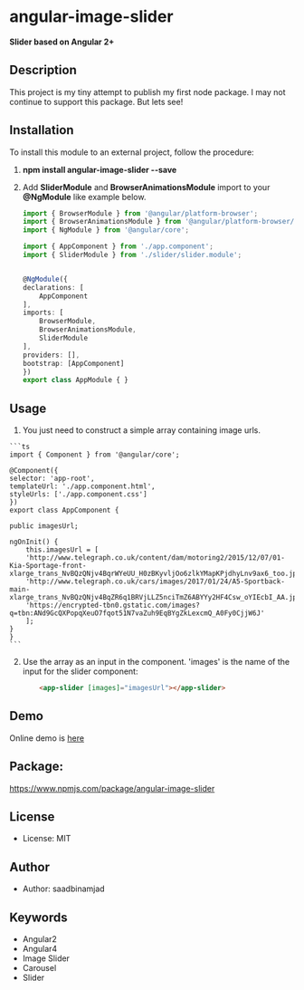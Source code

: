 # angular-image-slider

**Slider based on Angular 2+**

## Description
This project is my tiny attempt to publish my first node package. I may not continue to support this package. But lets see!

## Installation

To install this module to an external project, follow the procedure:

1. __npm install angular-image-slider --save__

2. Add __SliderModule__ and __BrowserAnimationsModule__ import to your __@NgModule__ like example below. 
  
    ```ts
    import { BrowserModule } from '@angular/platform-browser';
    import { BrowserAnimationsModule } from '@angular/platform-browser/animations';
    import { NgModule } from '@angular/core';

    import { AppComponent } from './app.component';
    import { SliderModule } from './slider/slider.module';


    @NgModule({
    declarations: [
        AppComponent
    ],
    imports: [
        BrowserModule,
        BrowserAnimationsModule,
        SliderModule
    ],
    providers: [],
    bootstrap: [AppComponent]
    })
    export class AppModule { }
    ```
## Usage

1.   You just need to construct a simple array containing image urls.

    ```ts
    import { Component } from '@angular/core';

    @Component({
    selector: 'app-root',
    templateUrl: './app.component.html',
    styleUrls: ['./app.component.css']
    })
    export class AppComponent {

    public imagesUrl;

    ngOnInit() {
        this.imagesUrl = [
        'http://www.telegraph.co.uk/content/dam/motoring2/2015/12/07/01-Kia-Sportage-front-xlarge_trans_NvBQzQNjv4BqrWYeUU_H0zBKyvljOo6zlkYMapKPjdhyLnv9ax6_too.jpg',
        'http://www.telegraph.co.uk/cars/images/2017/01/24/A5-Sportback-main-xlarge_trans_NvBQzQNjv4BqZR6q1BRVjLLZ5nciTmZ6ABYYy2HF4Csw_oYIEcbI_AA.jpg',
        'https://encrypted-tbn0.gstatic.com/images?q=tbn:ANd9GcQXPopqXeuO7fqot51N7vaZuh9EqBYgZkLexcmQ_A0Fy0CjjW6J'
        ];
    }
    }
    ```

2.  Use the array as an input in the component. 'images' is the name of the input for the slider component:

    ```html
        <app-slider [images]="imagesUrl"></app-slider>
    ```
## Demo
Online demo is [here](https://saadbinamjad.github.io/angular-image-slider/)

## Package: 
https://www.npmjs.com/package/angular-image-slider

## License
* License: MIT

## Author
* Author: saadbinamjad

## Keywords
* Angular2
* Angular4
* Image Slider
* Carousel
* Slider 
